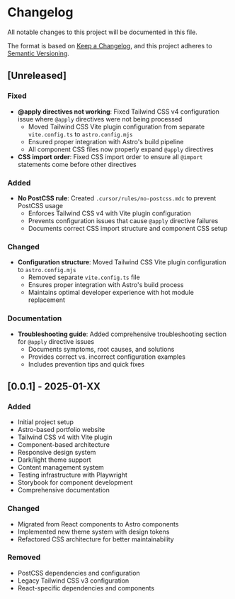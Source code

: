 # Changelog

All notable changes to this project will be documented in this file.

The format is based on [Keep a Changelog](https://keepachangelog.com/en/1.0.0/),
and this project adheres to [Semantic Versioning](https://semver.org/spec/v2.0.0.html).

## [Unreleased]

### Fixed

- **@apply directives not working**: Fixed Tailwind CSS v4 configuration issue where `@apply` directives were not being processed
  - Moved Tailwind CSS Vite plugin configuration from separate `vite.config.ts` to `astro.config.mjs`
  - Ensured proper integration with Astro's build pipeline
  - All component CSS files now properly expand `@apply` directives
- **CSS import order**: Fixed CSS import order to ensure all `@import` statements come before other directives

### Added

- **No PostCSS rule**: Created `.cursor/rules/no-postcss.mdc` to prevent PostCSS usage
  - Enforces Tailwind CSS v4 with Vite plugin configuration
  - Prevents configuration issues that cause `@apply` directive failures
  - Documents correct CSS import structure and component CSS setup

### Changed

- **Configuration structure**: Moved Tailwind CSS Vite plugin configuration to `astro.config.mjs`
  - Removed separate `vite.config.ts` file
  - Ensures proper integration with Astro's build process
  - Maintains optimal developer experience with hot module replacement

### Documentation

- **Troubleshooting guide**: Added comprehensive troubleshooting section for `@apply` directive issues
  - Documents symptoms, root causes, and solutions
  - Provides correct vs. incorrect configuration examples
  - Includes prevention tips and quick fixes

## [0.0.1] - 2025-01-XX

### Added

- Initial project setup
- Astro-based portfolio website
- Tailwind CSS v4 with Vite plugin
- Component-based architecture
- Responsive design system
- Dark/light theme support
- Content management system
- Testing infrastructure with Playwright
- Storybook for component development
- Comprehensive documentation

### Changed

- Migrated from React components to Astro components
- Implemented new theme system with design tokens
- Refactored CSS architecture for better maintainability

### Removed

- PostCSS dependencies and configuration
- Legacy Tailwind CSS v3 configuration
- React-specific dependencies and components
